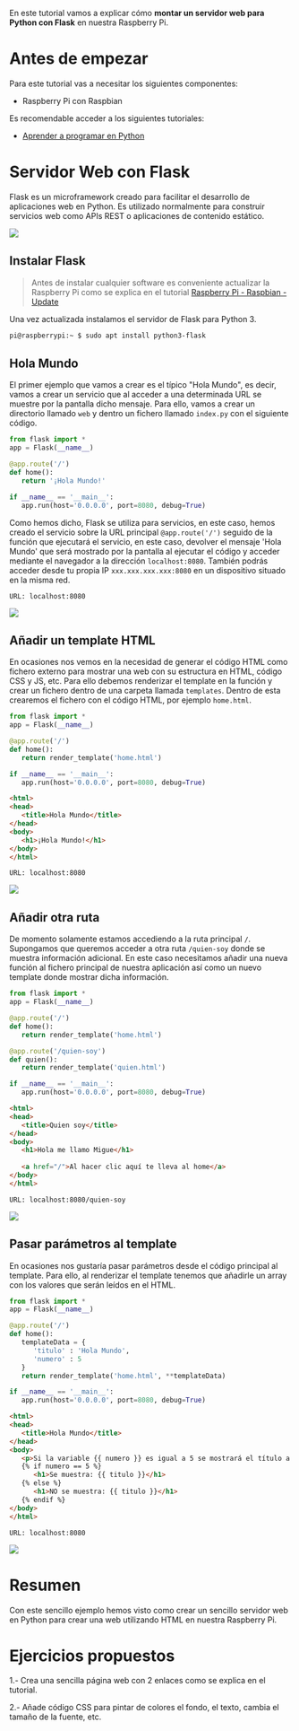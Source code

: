 En este tutorial vamos a explicar cómo **montar un servidor web para Python con Flask** en nuestra Raspberry Pi.

# Antes de empezar

Para este tutorial vas a necesitar los siguientes componentes:

- Raspberry Pi con Raspbian

Es recomendable acceder a los siguientes tutoriales:

- [Aprender a programar en Python](https://www.aprendeprogramando.es/cursos-online/python)

# Servidor Web con Flask

Flask es un microframework creado para facilitar el desarrollo de aplicaciones web en Python. Es utilizado normalmente para construir servicios web como APIs REST o aplicaciones de contenido estático.

![](img/flask.png)

## Instalar Flask

> Antes de instalar cualquier software es conveniente actualizar la Raspberry Pi como se explica en el tutorial [Raspberry Pi - Raspbian - Update](raspberry_pi-raspbian-update)

Una vez actualizada instalamos el servidor de Flask para Python 3.

```sh
pi@raspberrypi:~ $ sudo apt install python3-flask
```

## Hola Mundo

El primer ejemplo que vamos a crear es el típico "Hola Mundo", es decir, vamos a crear un servicio que al acceder a una determinada URL se muestre por la pantalla dicho mensaje. Para ello, vamos a crear un directorio llamado `web` y dentro un fichero llamado `index.py` con el siguiente código.

```python
from flask import *
app = Flask(__name__)

@app.route('/')
def home():
   return '¡Hola Mundo!'

if __name__ == '__main__':
   app.run(host='0.0.0.0', port=8080, debug=True)
```

Como hemos dicho, Flask se utiliza para servicios, en este caso, hemos creado el servicio sobre la URL principal `@app.route('/')` seguido de la función que ejecutará el servicio, en este caso, devolver el mensaje 'Hola Mundo' que será mostrado por la pantalla al ejecutar el código y acceder mediante el navegador a la dirección `localhost:8080`. También podrás acceder desde tu propia IP `xxx.xxx.xxx.xxx:8080` en un dispositivo situado en la misma red.

```
URL: localhost:8080
```

![](img/hola-mundo.png)

## Añadir un template HTML

En ocasiones nos vemos en la necesidad de generar el código HTML como fichero externo para mostrar una web con su estructura en HTML, código CSS y JS, etc. Para ello debemos renderizar el template en la función y crear un fichero dentro de una carpeta llamada `templates`. Dentro de esta crearemos el fichero con el código HTML, por ejemplo `home.html`.

```python
from flask import *
app = Flask(__name__)

@app.route('/')
def home():
   return render_template('home.html')

if __name__ == '__main__':
   app.run(host='0.0.0.0', port=8080, debug=True)
```

```html
<html>
<head>
   <title>Hola Mundo</title>
</head>
<body>
   <h1>¡Hola Mundo!</h1>
</body>
</html>
```

```
URL: localhost:8080
```

![](img/template.png)

## Añadir otra ruta

De momento solamente estamos accediendo a la ruta principal `/`. Supongamos que queremos acceder a otra ruta `/quien-soy` donde se muestra información adicional. En este caso necesitamos añadir una nueva función al fichero principal de nuestra aplicación así como un nuevo template donde mostrar dicha información.

```python
from flask import *
app = Flask(__name__)

@app.route('/')
def home():
   return render_template('home.html')

@app.route('/quien-soy')
def quien():
   return render_template('quien.html')

if __name__ == '__main__':
   app.run(host='0.0.0.0', port=8080, debug=True)
```

```html
<html>
<head>
   <title>Quien soy</title>
</head>
<body>
   <h1>Hola me llamo Migue</h1>
   
   <a href="/">Al hacer clic aquí te lleva al home</a>
</body>
</html>
```

```
URL: localhost:8080/quien-soy
```

![](img/rutas.png)

## Pasar parámetros al template

En ocasiones nos gustaría pasar parámetros desde el código principal al template. Para ello, al renderizar el template tenemos que añadirle un array con los valores que serán leídos en el HTML.

```python
from flask import *
app = Flask(__name__)

@app.route('/')
def home():
   templateData = {
      'titulo' : 'Hola Mundo',
      'numero' : 5
   }
   return render_template('home.html', **templateData)

if __name__ == '__main__':
   app.run(host='0.0.0.0', port=8080, debug=True)
```

```html
<html>
<head>
   <title>Hola Mundo</title>
</head>
<body>
   <p>Si la variable {{ numero }} es igual a 5 se mostrará el título a continuación.</p>
   {% if numero == 5 %}
      <h1>Se muestra: {{ titulo }}</h1>
   {% else %}
      <h1>NO se muestra: {{ titulo }}</h1>
   {% endif %}
</body>
</html>
```

```
URL: localhost:8080
```

![](img/parametros.png)

# Resumen

Con este sencillo ejemplo hemos visto como crear un sencillo servidor web en Python para crear una web utilizando HTML en nuestra Raspberry Pi.

# Ejercicios propuestos

1.- Crea una sencilla página web con 2 enlaces como se explica en el tutorial.

2.- Añade código CSS para pintar de colores el fondo, el texto, cambia el tamaño de la fuente, etc.
